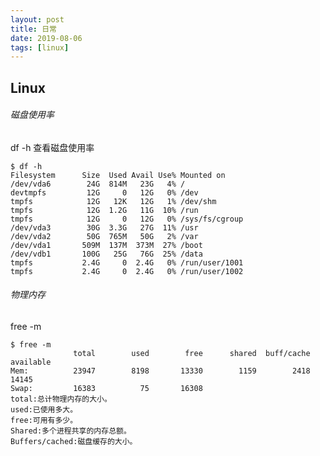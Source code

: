 ```yaml
---
layout: post
title: 日常
date: 2019-08-06
tags: [linux]
---
```


Linux
----

###### 磁盘使用率
df -h 查看磁盘使用率

    $ df -h
    Filesystem      Size  Used Avail Use% Mounted on
    /dev/vda6        24G  814M   23G   4% /
    devtmpfs         12G     0   12G   0% /dev
    tmpfs            12G   12K   12G   1% /dev/shm
    tmpfs            12G  1.2G   11G  10% /run
    tmpfs            12G     0   12G   0% /sys/fs/cgroup
    /dev/vda3        30G  3.3G   27G  11% /usr
    /dev/vda2        50G  765M   50G   2% /var
    /dev/vda1       509M  137M  373M  27% /boot
    /dev/vdb1       100G   25G   76G  25% /data
    tmpfs           2.4G     0  2.4G   0% /run/user/1001
    tmpfs           2.4G     0  2.4G   0% /run/user/1002

###### 物理内存
free -m 

    $ free -m
                  total        used        free      shared  buff/cache   available
    Mem:          23947        8198       13330        1159        2418       14145
    Swap:         16383          75       16308
    total:总计物理内存的大小。
    used:已使用多大。
    free:可用有多少。
    Shared:多个进程共享的内存总额。
    Buffers/cached:磁盘缓存的大小。




